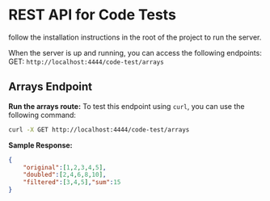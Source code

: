 # REST API for Code Tests

follow the installation instructions in the root of the project to run the server.

When the server is up and running, you can access the following endpoints:
GET: `http://localhost:4444/code-test/arrays`



## Arrays Endpoint
**Run the arrays route:**
To test this endpoint using `curl`, you can use the following command:

```sh
curl -X GET http://localhost:4444/code-test/arrays
```

**Sample Response:**
```json 
{
    "original":[1,2,3,4,5],
    "doubled":[2,4,6,8,10],
    "filtered":[3,4,5],"sum":15
}
``` 